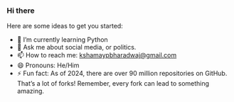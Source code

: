 ### Hi there

<!--
**Kshamay P Bharadwaj** is a ✨ _special_ ✨ repository because its `README.md` (this file) appears on your GitHub profile.
-->

Here are some ideas to get you started:

- 🌱 I’m currently learning Python 
- 💬 Ask me about  social media, or politics.
- 📫 How to reach me: kshamaypbharadwaj@gmail.com
- 😄 Pronouns: He/Him
- ⚡ Fun fact:  As of 2024, there are over 90 million repositories on GitHub. That’s a lot of forks! Remember, every fork can lead to something amazing.


<!---
KshamayBharadwaj/KshamayBharadwaj is a ✨ special ✨ repository because its `README.md` (this file) appears on your GitHub profile.
You can click the Preview link to take a look at your changes.
--->
